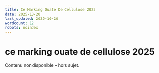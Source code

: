 ```yaml
---
title: Ce Marking Ouate De Cellulose 2025
date: 2025-10-20
last_updated: 2025-10-20
wordcount: 12
robots: noindex
---
```


# ce marking ouate de cellulose 2025

Contenu non disponible – hors sujet.